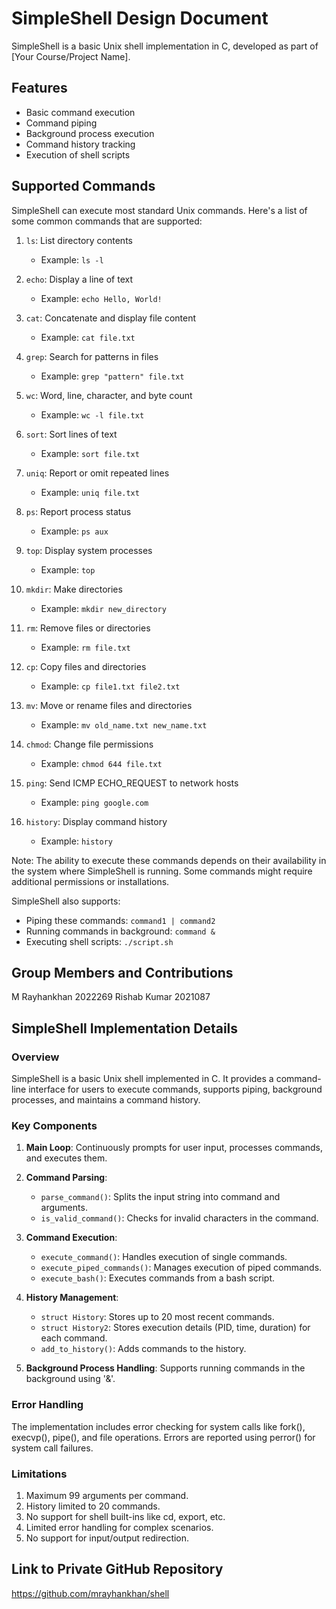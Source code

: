# SimpleShell Design Document

SimpleShell is a basic Unix shell implementation in C, developed as part of [Your Course/Project Name].

## Features

- Basic command execution
- Command piping
- Background process execution
- Command history tracking
- Execution of shell scripts

## Supported Commands

SimpleShell can execute most standard Unix commands. Here's a list of some common commands that are supported:

1. `ls`: List directory contents
   - Example: `ls -l`

2. `echo`: Display a line of text
   - Example: `echo Hello, World!`

3. `cat`: Concatenate and display file content
   - Example: `cat file.txt`

4. `grep`: Search for patterns in files
   - Example: `grep "pattern" file.txt`

5. `wc`: Word, line, character, and byte count
   - Example: `wc -l file.txt`

6. `sort`: Sort lines of text
   - Example: `sort file.txt`

7. `uniq`: Report or omit repeated lines
   - Example: `uniq file.txt`

8. `ps`: Report process status
   - Example: `ps aux`

9. `top`: Display system processes
   - Example: `top`

10. `mkdir`: Make directories
    - Example: `mkdir new_directory`

11. `rm`: Remove files or directories
    - Example: `rm file.txt`

12. `cp`: Copy files and directories
    - Example: `cp file1.txt file2.txt`

13. `mv`: Move or rename files and directories
    - Example: `mv old_name.txt new_name.txt`

14. `chmod`: Change file permissions
    - Example: `chmod 644 file.txt`

15. `ping`: Send ICMP ECHO_REQUEST to network hosts
    - Example: `ping google.com`

16. `history`: Display command history
    - Example: `history`

Note: The ability to execute these commands depends on their availability in the system where SimpleShell is running. Some commands might require additional permissions or installations.

SimpleShell also supports:
- Piping these commands: `command1 | command2`
- Running commands in background: `command &`
- Executing shell scripts: `./script.sh`


## Group Members and Contributions
M Rayhankhan 2022269 Rishab Kumar 2021087

## SimpleShell Implementation Details

### Overview
SimpleShell is a basic Unix shell implemented in C. It provides a command-line interface for users to execute commands, supports piping, background processes, and maintains a command history.

### Key Components

1. **Main Loop**: Continuously prompts for user input, processes commands, and executes them.

2. **Command Parsing**: 
   - `parse_command()`: Splits the input string into command and arguments.
   - `is_valid_command()`: Checks for invalid characters in the command.

3. **Command Execution**:
   - `execute_command()`: Handles execution of single commands.
   - `execute_piped_commands()`: Manages execution of piped commands.
   - `execute_bash()`: Executes commands from a bash script.

4. **History Management**:
   - `struct History`: Stores up to 20 most recent commands.
   - `struct History2`: Stores execution details (PID, time, duration) for each command.
   - `add_to_history()`: Adds commands to the history.

5. **Background Process Handling**: Supports running commands in the background using '&'.

### Error Handling
The implementation includes error checking for system calls like fork(), execvp(), pipe(), and file operations. Errors are reported using perror() for system call failures.

### Limitations
1. Maximum 99 arguments per command.
2. History limited to 20 commands.
3. No support for shell built-ins like cd, export, etc.
4. Limited error handling for complex scenarios.
5. No support for input/output redirection.

## Link to Private GitHub Repository
https://github.com/mrayhankhan/shell
